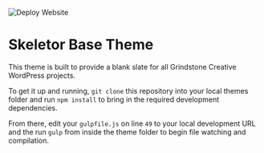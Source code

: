 ![Deploy Website](https://github.com/grindstonecreative/genu-training/workflows/Deploy%20Website/badge.svg)

# Skeletor Base Theme

This theme is built to provide a blank slate for all Grindstone Creative WordPress projects.

To get it up and running, `git clone` this repository into your local themes folder and run `npm install` to bring in the required development dependencies.

From there, edit your `gulpfile.js` on line `49` to your local development URL and the run `gulp` from inside the theme folder to begin file watching and compilation.